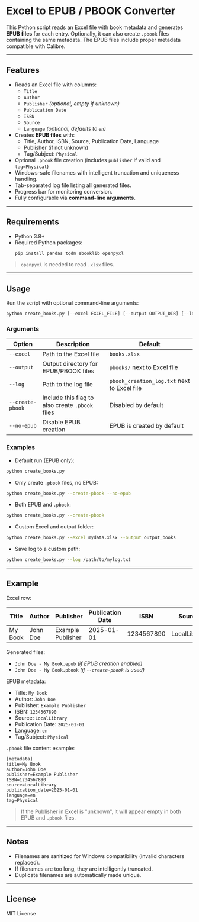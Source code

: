 # Excel to EPUB / PBOOK Converter

This Python script reads an Excel file with book metadata and generates **EPUB files** for each entry. Optionally, it can also create `.pbook` files containing the same metadata. The EPUB files include proper metadata compatible with Calibre.

---

## Features

- Reads an Excel file with columns:
  - `Title`
  - `Author`
  - `Publisher` *(optional, empty if unknown)*
  - `Publication Date`
  - `ISBN`
  - `Source`
  - `Language` *(optional, defaults to `en`)*
- Creates **EPUB files** with:
  - Title, Author, ISBN, Source, Publication Date, Language
  - Publisher (if not unknown)
  - Tag/Subject: `Physical`
- Optional `.pbook` file creation (includes `publisher` if valid and `tag=Physical`)
- Windows-safe filenames with intelligent truncation and uniqueness handling.
- Tab-separated log file listing all generated files.
- Progress bar for monitoring conversion.
- Fully configurable via **command-line arguments**.

---

## Requirements

- Python 3.8+
- Required Python packages:
  ```bash
  pip install pandas tqdm ebooklib openpyxl
  ```

> `openpyxl` is needed to read `.xlsx` files.

---

## Usage

Run the script with optional command-line arguments:

```bash
python create_books.py [--excel EXCEL_FILE] [--output OUTPUT_DIR] [--log LOG_FILE] [--create-pbook] [--no-epub]
```

### Arguments

| Option | Description | Default |
|--------|-------------|---------|
| `--excel` | Path to the Excel file | `books.xlsx` |
| `--output` | Output directory for EPUB/PBOOK files | `pbooks/` next to Excel file |
| `--log` | Path to the log file | `pbook_creation_log.txt` next to Excel file |
| `--create-pbook` | Include this flag to also create `.pbook` files | Disabled by default |
| `--no-epub` | Disable EPUB creation | EPUB is created by default |

### Examples

- Default run (EPUB only):
```bash
python create_books.py
```

- Only create `.pbook` files, no EPUB:
```bash
python create_books.py --create-pbook --no-epub
```

- Both EPUB and `.pbook`:
```bash
python create_books.py --create-pbook
```

- Custom Excel and output folder:
```bash
python create_books.py --excel mydata.xlsx --output output_books
```

- Save log to a custom path:
```bash
python create_books.py --log /path/to/mylog.txt
```

---

## Example

Excel row:

| Title | Author | Publisher | Publication Date | ISBN | Source | Language |
|-------|--------|-----------|-----------------|------|--------|---------|
| My Book | John Doe | Example Publisher | 2025-01-01 | 1234567890 | LocalLibrary | en |

Generated files:

- `John Doe - My Book.epub` *(if EPUB creation enabled)*
- `John Doe - My Book.pbook` *(if `--create-pbook` is used)*

EPUB metadata:

- Title: `My Book`
- Author: `John Doe`
- Publisher: `Example Publisher`
- ISBN: `1234567890`
- Source: `LocalLibrary`
- Publication Date: `2025-01-01`
- Language: `en`
- Tag/Subject: `Physical`

`.pbook` file content example:

```
[metadata]
title=My Book
author=John Doe
publisher=Example Publisher
ISBN=1234567890
source=LocalLibrary
publication_date=2025-01-01
language=en
tag=Physical
```

> If the Publisher in Excel is "unknown", it will appear empty in both EPUB and `.pbook` files.

---

## Notes

- Filenames are sanitized for Windows compatibility (invalid characters replaced).  
- If filenames are too long, they are intelligently truncated.  
- Duplicate filenames are automatically made unique.

---

## License

MIT License
